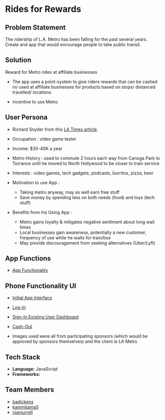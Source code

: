 # Rides for Rewards

## Problem Statement

The ridership of L.A. Metro has been falling for the past several years. Create and app that would encourage people to take public transit.

## Solution

Reward for Metro rides at affiliate businesses

- The app uses a point-system to give riders rewards that can be cashed in/ 
  used at affiliate businesses for products based on stops/ distanced travelled/ locations

- incentive to use Metro

## User Persona

- Richard Snyder from this [LA Times article](http://www.latimes.com/local/lanow/la-me-ln-bus-ridership-study-20170518-story.html).

- Occupation : video game tester

- Income: $30-40K a year

- Metro History : used to commute 2 hours each way from Canoga Park
  to Torrance until he moved to North Hollywood to be closer to train service
  
- Interests : video games, tech gadgets, podcasts, burritos, pizza, beer

- Motivation to use App : 
  * Taking metro anyway, may as well earn free stuff 
  * Save money by spending less on both needs (food) and toys (tech stuff)
  
- Benefits from his Using App : 
  * Metro gains loyalty & mitigates negative sentiment about long wait times
  * Local businesses gain awareness, potentially a new customer, frequency of use while he waits for train/bus 
  * May provide discouragement from seeking alternatives (Uber/Lyft)

## App Functions 

- [App Functionality](https://user-images.githubusercontent.com/22780428/27751020-35a2986e-5d8f-11e7-92a7-68e9029957ec.png)

## Phone Functionality UI

- [Initial App Interface](https://user-images.githubusercontent.com/8516378/27664869-c1ede9e4-5c1e-11e7-91e3-7e17ff4e8a64.png)

- [Log-In](https://user-images.githubusercontent.com/8516378/27697252-8d3a5ba8-5ca8-11e7-838a-5943377cccfc.png)

- [Sign-In Existing User Dashboard](https://user-images.githubusercontent.com/8516378/27697267-950879b4-5ca8-11e7-9b36-d24fdf468bfc.png)

- [Cash-Out](https://user-images.githubusercontent.com/8516378/27697279-9b31d84e-5ca8-11e7-9882-cf41c38b38ee.png)

- Images used were all from participating sponsors (which would be approved by sponsors themselves)
  and the client ie LA Metro

## Tech Stack

- **Language:** JavaScript
- **Frameworks:** 

## Team Members

- [badickens](https://github.com/badickens)
- [kammitama5](https://github.com/kammitama5)
- [niamurrell](https://github.com/niamurrell)
